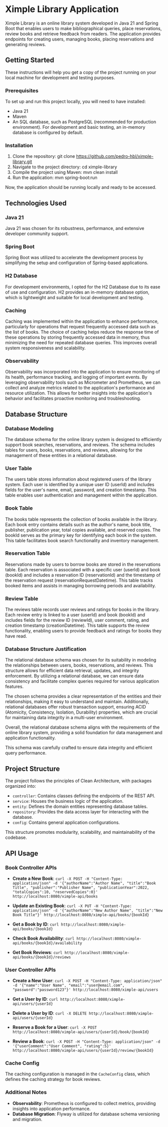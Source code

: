 # Ximple Library Application

Ximple Library is an online library system developed in Java 21 and Spring Boot that enables users to make bibliographical queries, place reservations, review books and retrieve feedback from readers. The application provides endpoints for creating users, managing books, placing reservations and generating reviews.

## Getting Started

These instructions will help you get a copy of the project running on your local machine for development and testing purposes.

### Prerequisites

To set up and run this project locally, you will need to have installed:

- Java 21
- Maven
- An SQL database, such as PostgreSQL (recommended for production environment). For development and basic testing, an in-memory database is configured by default.

### Installation

1. Clone the repository: git clone https://github.com/pedro-hbl/ximple-library.git
2. Navigate to the project directory: cd ximple-library
3. Compile the project using Maven: mvn clean install
4. Run the application: mvn spring-boot:run

Now, the application should be running locally and ready to be accessed.

## Technologies Used

### Java 21

Java 21 was chosen for its robustness, performance, and extensive developer community support.

### Spring Boot

Spring Boot was utilized to accelerate the development process by simplifying the setup and configuration of Spring-based applications.

### H2 Database

For development environments, I opted for the H2 Database due to its ease of use and configuration. H2 provides an in-memory database option, which is lightweight and suitable for local development and testing.

### Caching

Caching was implemented within the application to enhance performance, particularly for operations that request frequently accessed data such as the list of books. The choice of caching helps reduce the response time of these operations by storing frequently accessed data in memory, thus minimizing the need for repeated database queries. This improves overall system responsiveness and scalability.

### Observability

Observability was incorporated into the application to ensure monitoring of its health, performance tracking, and logging of important events. By leveraging observability tools such as Micrometer and Prometheus, we can collect and analyze metrics related to the application's performance and resource utilization. This allows for better insights into the application's behavior and facilitates proactive monitoring and troubleshooting.


## Database Structure

### Database Modeling
The database schema for the online library system is designed to efficiently support book searches, reservations, and reviews. The schema includes tables for users, books, reservations, and reviews, allowing for the management of these entities in a relational database.

### User Table
The users table stores information about registered users of the library system. Each user is identified by a unique user ID (userId) and includes fields for the user's name, email, password, and creation timestamp. This table enables user authentication and management within the application.

### Book Table
The books table represents the collection of books available in the library. Each book entry contains details such as the author's name, book title, publisher, publication year, total copies available, and reserved copies. The bookId serves as the primary key for identifying each book in the system. This table facilitates book search functionality and inventory management.

### Reservation Table
Reservations made by users to borrow books are stored in the reservations table. Each reservation is associated with a specific user (userId) and book (bookId) and includes a reservation ID (reservationId) and the timestamp of the reservation request (reservationRequestDatetime). This table tracks booked items and assists in managing borrowing periods and availability.

### Review Table
The reviews table records user reviews and ratings for books in the library. Each review entry is linked to a user (userId) and book (bookId) and includes fields for the review ID (reviewId), user comment, rating, and creation timestamp (creationDatetime). This table supports the review functionality, enabling users to provide feedback and ratings for books they have read.

### Database Structure Justification
The relational database schema was chosen for its suitability in modeling the relationships between users, books, reservations, and reviews. This structure allows for efficient data retrieval, updates, and integrity enforcement. By utilizing a relational database, we can ensure data consistency and facilitate complex queries required for various application features.

The chosen schema provides a clear representation of the entities and their relationships, making it easy to understand and maintain. Additionally, relational databases offer robust transaction support, ensuring ACID (Atomicity, Consistency, Isolation, Durability) properties, which are crucial for maintaining data integrity in a multi-user environment.

Overall, the relational database schema aligns with the requirements of the online library system, providing a solid foundation for data management and application functionality.

This schema was carefully crafted to ensure data integrity and efficient query performance.

## Project Structure

The project follows the principles of Clean Architecture, with packages organized into:

- `controller`: Contains classes defining the endpoints of the REST API.
- `service`: Houses the business logic of the application.
- `entity`: Defines the domain entities representing database tables.
- `repository`: Provides the data access layer for interacting with the database.
- `config`: Contains general application configurations.

This structure promotes modularity, scalability, and maintainability of the codebase.

## API Usage

### Book Controller APIs

- **Create a New Book**: `curl -X POST -H "Content-Type: application/json" -d '{"authorName":"Author Name", "title":"Book Title", "publisher":"Publisher Name", "publicationYear":2022, "totalCopies":10, "reservedCopies":0}' http://localhost:8080/ximple-api/books`

- **Update an Existing Book**: `curl -X PUT -H "Content-Type: application/json" -d '{"authorName":"New Author Name", "title":"New Book Title"}' http://localhost:8080/ximple-api/books/{bookId}`

- **Get a Book by ID**: `curl http://localhost:8080/ximple-api/books/{bookId}`

- **Check Book Availability**: `curl http://localhost:8080/ximple-api/books/{bookId}/availability`

- **Get Book Reviews**: `curl http://localhost:8080/ximple-api/books/{bookId}/reviews`

### User Controller APIs

- **Create a New User**: `curl -X POST -H "Content-Type: application/json" -d '{"name":"User Name", "email":"user@email.com", "password":"password123"}' http://localhost:8080/ximple-api/users`

- **Get a User by ID**: `curl http://localhost:8080/ximple-api/users/{userId}`

- **Delete a User by ID**: `curl -X DELETE http://localhost:8080/ximple-api/users/{userId}`

- **Reserve a Book for a User**: `curl -X POST http://localhost:8080/ximple-api/users/{userId}/book/{bookId}`

- **Review a Book**: `curl -X POST -H "Content-Type: application/json" -d '{"userComment":"User Comment", "rating":5}' http://localhost:8080/ximple-api/users/{userId}/review/{bookId}`

### Cache Config

The caching configuration is managed in the `CacheConfig` class, which defines the caching strategy for book reviews.

### Additional Notes

- **Observability**: Prometheus is configured to collect metrics, providing insights into application performance.
- **Database Migration**: Flyway is utilized for database schema versioning and migration.

















